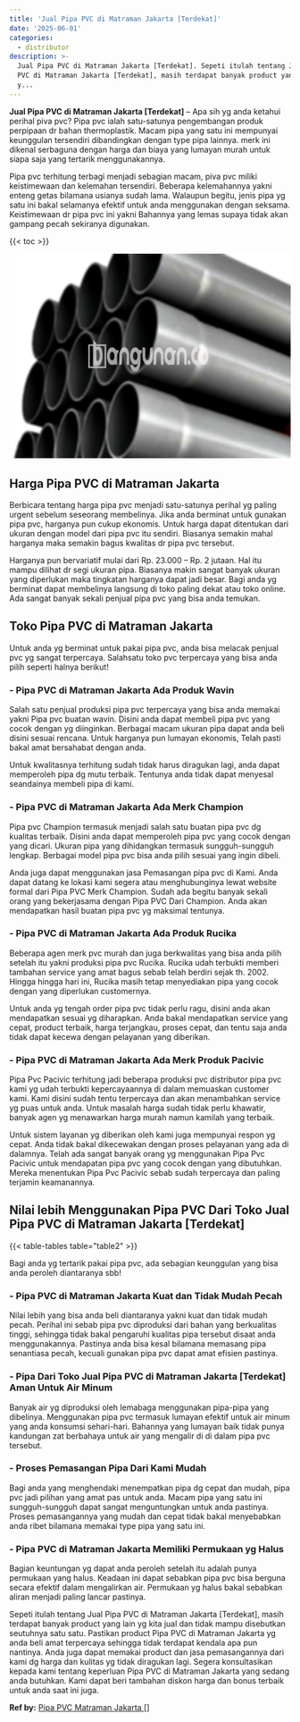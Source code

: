 ```yaml
---
title: 'Jual Pipa PVC di Matraman Jakarta [Terdekat]'
date: '2025-06-01'
categories:
  - distributor
description: >-
  Jual Pipa PVC di Matraman Jakarta [Terdekat]. Sepeti itulah tentang Jual Pipa
  PVC di Matraman Jakarta [Terdekat], masih terdapat banyak product yang lain
  y...
---
```


**Jual Pipa PVC di Matraman Jakarta \[Terdekat\]** – Apa sih yg anda ketahui perihal piva pvc? Pipa pvc ialah satu-satunya pengembangan produk perpipaan dr bahan thermoplastik. Macam pipa yang satu ini mempunyai keunggulan tersendiri dibandingkan dengan type pipa lainnya. merk ini dikenal serbaguna dengan harga dan biaya yang lumayan murah untuk siapa saja yang tertarik menggunakannya.

Pipa pvc terhitung terbagi menjadi sebagian macam, piva pvc miliki keistimewaan dan kelemahan tersendiri. Beberapa kelemahannya yakni enteng getas bilamana usianya sudah lama. Walaupun begitu, jenis pipa yg satu ini bakal selamanya efektif untuk anda menggunakan dengan seksama. Keistimewaan dr pipa pvc ini yakni Bahannya yang lemas supaya tidak akan gampang pecah sekiranya digunakan.

{{< toc >}}

![Jual Pipa PVC di Matraman Jakarta [Terdekat]](/images/jaul-pipa-pvc-59.png)

## Harga Pipa PVC di Matraman Jakarta

Berbicara tentang harga pipa pvc menjadi satu-satunya perihal yg paling urgent sebelum seseorang membelinya. Jika anda berminat untuk gunakan pipa pvc, harganya pun cukup ekonomis. Untuk harga dapat ditentukan dari ukuran dengan model dari pipa pvc itu sendiri. Biasanya semakin mahal harganya maka semakin bagus kwalitas dr pipa pvc tersebut.

Harganya pun bervariatif mulai dari Rp. 23.000 – Rp. 2 jutaan. Hal itu mampu dilihat dr segi ukuran pipa. Biasanya makin sangat banyak ukuran yang diperlukan maka tingkatan harganya dapat jadi besar. Bagi anda yg berminat dapat membelinya langsung di toko paling dekat atau toko online. Ada sangat banyak sekali penjual pipa pvc yang bisa anda temukan.

## Toko Pipa PVC di Matraman Jakarta

Untuk anda yg berminat untuk pakai pipa pvc, anda bisa melacak penjual pvc yg sangat terpercaya. Salahsatu toko pvc terpercaya yang bisa anda pilih seperti halnya berikut!

### \- Pipa PVC di Matraman Jakarta Ada Produk Wavin

Salah satu penjual produksi pipa pvc terpercaya yang bisa anda memakai yakni Pipa pvc buatan wavin. Disini anda dapat membeli pipa pvc yang cocok dengan yg diinginkan. Berbagai macam ukuran pipa dapat anda beli disini sesuai rencana. Untuk harganya pun lumayan ekonomis, Telah pasti bakal amat bersahabat dengan anda.

Untuk kwalitasnya terhitung sudah tidak harus diragukan lagi, anda dapat memperoleh pipa dg mutu terbaik. Tentunya anda tidak dapat menyesal seandainya membeli pipa di kami.

### \- Pipa PVC di Matraman Jakarta Ada Merk Champion

Pipa pvc Champion termasuk menjadi salah satu buatan pipa pvc dg kualitas terbaik. Disini anda dapat memperoleh pipa pvc yang cocok dengan yang dicari. Ukuran pipa yang dihidangkan termasuk sungguh-sungguh lengkap. Berbagai model pipa pvc bisa anda pilih sesuai yang ingin dibeli.

Anda juga dapat menggunakan jasa Pemasangan pipa pvc di Kami. Anda dapat datang ke lokasi kami segera atau menghubunginya lewat website formal dari Pipa PVC Merk Champion. Sudah ada begitu banyak sekali orang yang bekerjasama dengan Pipa PVC Dari Champion. Anda akan mendapatkan hasil buatan pipa pvc yg maksimal tentunya.

### \- Pipa PVC di Matraman Jakarta Ada Produk Rucika

Beberapa agen merk pvc murah dan juga berkwalitas yang bisa anda pilih setelah itu yakni produksi pipa pvc Rucika. Rucika udah terbukti memberi tambahan service yang amat bagus sebab telah berdiri sejak th. 2002. Hingga hingga hari ini, Rucika masih tetap menyediakan pipa yang cocok dengan yang diperlukan customernya.

Untuk anda yg tengah order pipa pvc tidak perlu ragu, disini anda akan mendapatkan sesuai yg diharapkan. Anda bakal mendapatkan service yang cepat, product terbaik, harga terjangkau, proses cepat, dan tentu saja anda tidak dapat kecewa dengan pelayanan yang diberikan.

### \- Pipa PVC di Matraman Jakarta Ada Merk Produk Pacivic

Pipa Pvc Pacivic terhitung jadi beberapa produksi pvc distributor pipa pvc kami yg udah terbukti kepercayaannya di dalam memuaskan customer kami. Kami disini sudah tentu terpercaya dan akan menambahkan service yg puas untuk anda. Untuk masalah harga sudah tidak perlu khawatir, banyak agen yg menawarkan harga murah namun kamilah yang terbaik.

Untuk sistem layanan yg diberikan oleh kami juga mempunyai respon yg cepat. Anda tidak bakal dikecewakan dengan proses pelayanan yang ada di dalamnya. Telah ada sangat banyak orang yg menggunakan Pipa Pvc Pacivic untuk mendapatan pipa pvc yang cocok dengan yang dibutuhkan. Mereka menentukan Pipa Pvc Pacivic sebab sudah terpercaya dan paling terjamin keamanannya.

## Nilai lebih Menggunakan Pipa PVC Dari Toko Jual Pipa PVC di Matraman Jakarta \[Terdekat\]

{{< table-tables table="table2" >}}

Bagi anda yg tertarik pakai pipa pvc, ada sebagian keunggulan yang bisa anda peroleh diantaranya sbb!

### \- Pipa PVC di Matraman Jakarta Kuat dan Tidak Mudah Pecah

Nilai lebih yang bisa anda beli diantaranya yakni kuat dan tidak mudah pecah. Perihal ini sebab pipa pvc diproduksi dari bahan yang berkualitas tinggi, sehingga tidak bakal pengaruhi kualitas pipa tersebut disaat anda menggunakannya. Pastinya anda bisa kesal bilamana memasang pipa senantiasa pecah, kecuali gunakan pipa pvc dapat amat efisien pastinya.

### \- Pipa Dari Toko Jual Pipa PVC di Matraman Jakarta \[Terdekat\] Aman Untuk Air Minum

Banyak air yg diproduksi oleh lemabaga menggunakan pipa-pipa yang dibelinya. Menggunakan pipa pvc termasuk lumayan efektif untuk air minum yang anda konsumsi sehari-hari. Bahannya yang lumayan baik tidak punya kandungan zat berbahaya untuk air yang mengalir di di dalam pipa pvc tersebut.

### \- Proses Pemasangan Pipa Dari Kami Mudah

Bagi anda yang menghendaki menempatkan pipa dg cepat dan mudah, pipa pvc jadi pilihan yang amat pas untuk anda. Macam pipa yang satu ini sungguh-sungguh dapat sangat menguntungkan untuk anda pastinya. Proses pemasangannya yang mudah dan cepat tidak bakal menyebabkan anda ribet bilamana memakai type pipa yang satu ini.

### \- Pipa PVC di Matraman Jakarta Memiliki Permukaan yg Halus

Bagian keuntungan yg dapat anda peroleh setelah itu adalah punya permukaan yang halus. Keadaan ini dapat sebabkan pipa pvc bisa berguna secara efektif dalam mengalirkan air. Permukaan yg halus bakal sebabkan aliran menjadi paling lancar pastinya.

Sepeti itulah tentang Jual Pipa PVC di Matraman Jakarta \[Terdekat\], masih terdapat banyak product yang lain yg kita jual dan tidak mampu disebutkan seutuhnya satu satu. Pastikan product Pipa PVC di Matraman Jakarta yg anda beli amat terpercaya sehingga tidak terdapat kendala apa pun nantinya. Anda juga dapat memakai product dan jasa pemasangannya dari kami dg harga dan kulitas yg tidak diragukan lagi. Segera konsultasikan kepada kami tentang keperluan Pipa PVC di Matraman Jakarta yang sedang anda butuhkan. Kami dapat beri tambahan diskon harga dan bonus terbaik untuk anda saat ini juga.

**Ref by:** [Pipa PVC Matraman Jakarta []](https://id.wikipedia.org/wiki/Pipa)
